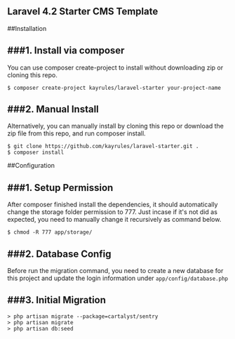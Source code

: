 ## Laravel 4.2 Starter CMS Template

##Installation

###1. Install via composer
---
You can use composer create-project to install without downloading zip or cloning this repo.
```
$ composer create-project kayrules/laravel-starter your-project-name
```

###2. Manual Install
---
Alternatively, you can manually install by cloning this repo or download the zip file from this repo, and run composer install.
```
$ git clone https://github.com/kayrules/laravel-starter.git .
$ composer install
```

##Configuration

###1. Setup Permission
---
After composer finished install the dependencies, it should automatically change the storage folder permission to 777. Just incase if it's not did as expected, you need to manually change it recursively as command below.
```
$ chmod -R 777 app/storage/
```

###2. Database Config
---
Before run the migration command, you need to create a new database for this project and update the login information under `app/config/database.php`

###3. Initial Migration
---
```
> php artisan migrate --package=cartalyst/sentry
> php artisan migrate
> php artisan db:seed
```